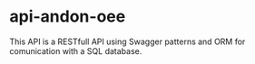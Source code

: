 # api-andon-oee

This API is a RESTfull API using Swagger patterns and ORM for comunication with a SQL database.
